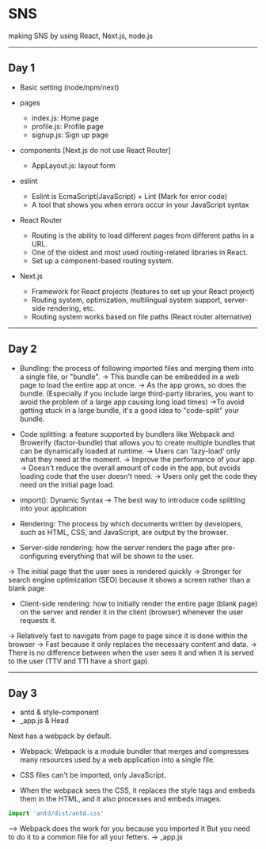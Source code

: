 # SNS

making SNS by using React, Next.js, node.js

-------------------

## Day 1

* Basic setting (node/npm/next)
* pages 
    - index.js: Home page
    - profile.js: Profile page
    - signup.js: Sign up page
* components [Next.js do not use React Router]
    - AppLayout.js: layout form
* eslint
  - Eslint is EcmaScript(JavaScript) + Lint (Mark for error code)
  - A tool that shows you when errors occur in your JavaScript syntax


* React Router
  - Routing is the ability to load different pages from different paths in a URL.
  - One of the oldest and most used routing-related libraries in React. 
  - Set up a component-based routing system.
* Next.js
  - Framework for React projects (features to set up your React project)
  - Routing system, optimization, multilingual system support, server-side rendering, etc. 
  - Routing system works based on file paths (React router alternative)

-------------------

## Day 2

* Bundling: the process of following imported files and merging them into a single file, or "bundle".
  -> This bundle can be embedded in a web page to load the entire app at once.
  -> As the app grows, so does the bundle.
  (Especially if you include large third-party libraries, you want to avoid the problem of a large app causing long load times)
  ->To avoid getting stuck in a large bundle, it's a good idea to "code-split" your bundle.

* Code splitting: a feature supported by bundlers like Webpack and Browerify (factor-bundle) that allows you to create multiple bundles that can be dynamically loaded at runtime.
  -> Users can 'lazy-load' only what they need at the moment.
  -> Improve the performance of your app.
  -> Doesn't reduce the overall amount of code in the app, but avoids loading code that the user doesn't need.
  -> Users only get the code they need on the initial page load.

* import(): Dynamic Syntax
  -> The best way to introduce code splitting into your application

* Rendering: The process by which documents written by developers, such as HTML, CSS, and JavaScript, are output by the browser.

* Server-side rendering: how the server renders the page after pre-configuring everything that will be shown to the user.

-> The initial page that the user sees is rendered quickly
-> Stronger for search engine optimization (SEO) because it shows a screen rather than a blank page

* Client-side rendering: how to initially render the entire page (blank page) on the server and render it in the client (browser) whenever the user requests it.

-> Relatively fast to navigate from page to page since it is done within the browser
-> Fast because it only replaces the necessary content and data.
-> There is no difference between when the user sees it and when it is served to the user (TTV and TTI have a short gap)


------------------

## Day 3

- antd & style-component
- _app.js & Head

Next has a webpack by default.

* Webpack: Webpack is a module bundler that merges and compresses many resources used by a web application into a single file.

* CSS files can't be imported, only JavaScript.
* When the webpack sees the CSS, it replaces the style tags and embeds them in the HTML, and it also processes and embeds images.

```JavaScript
import 'antd/dist/antd.css'
```

--> Webpack does the work for you because you imported it
But you need to do it to a common file for all your fetters. -> _app.js
